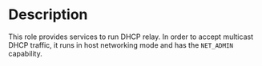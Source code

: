 # Description

This role provides services to run DHCP relay.  In order to accept multicast DHCP traffic, it runs in host networking
mode and has the `NET_ADMIN` capability.
